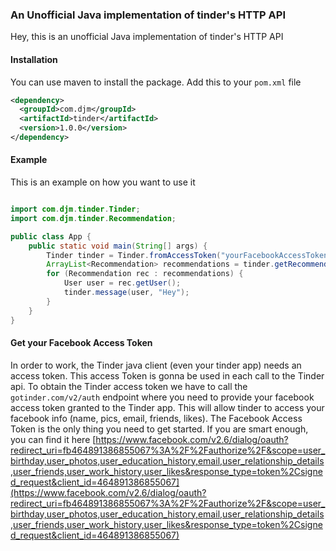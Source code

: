 ### An Unofficial Java implementation of tinder's HTTP API

Hey, this is an unofficial Java implementation of tinder's HTTP API

#### Installation

You can use maven to install the package. Add this to your `pom.xml` file

```xml
<dependency>
  <groupId>com.djm</groupId>
  <artifactId>tinder</artifactId>
  <version>1.0.0</version>
</dependency>
```

#### Example

This is an example on how you want to use it

```java

import com.djm.tinder.Tinder;
import com.djm.tinder.Recommendation;

public class App {
    public static void main(String[] args) {
        Tinder tinder = Tinder.fromAccessToken("yourFacebookAccessTokenForTinderApp");
        ArrayList<Recommendation> recommendations = tinder.getRecommendations();
        for (Recommendation rec : recommendations) {
            User user = rec.getUser();
            tinder.message(user, "Hey");
        }
    }
}
```

#### Get your Facebook Access Token

In order to work, the Tinder java client (even your tinder app) needs an access token.
This access Token is gonna be used in each call to the Tinder api. To obtain the Tinder access token we have to call the `gotinder.com/v2/auth` endpoint
where you need to provide your facebook access token
granted to the Tinder app. This will allow tinder to access your facebook info (name, pics, email, friends, likes).
The Facebook Access Token is the only thing you need to get started.
If you are smart enough, you can find it here [https://www.facebook.com/v2.6/dialog/oauth?redirect_uri=fb464891386855067%3A%2F%2Fauthorize%2F&scope=user_birthday,user_photos,user_education_history,email,user_relationship_details,user_friends,user_work_history,user_likes&response_type=token%2Csigned_request&client_id=464891386855067](https://www.facebook.com/v2.6/dialog/oauth?redirect_uri=fb464891386855067%3A%2F%2Fauthorize%2F&scope=user_birthday,user_photos,user_education_history,email,user_relationship_details,user_friends,user_work_history,user_likes&response_type=token%2Csigned_request&client_id=464891386855067)